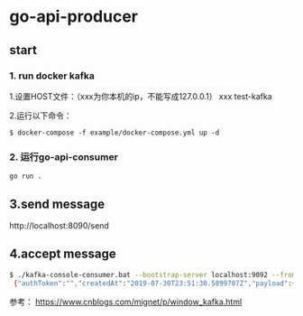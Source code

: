# go-api-producer

## start

### 1. run docker kafka
1.设置HOST文件：（xxx为你本机的ip，不能写成127.0.0.1）
    xxx test-kafka

2.运行以下命令：
```
$ docker-compose -f example/docker-compose.yml up -d
```

### 2. 运行go-api-consumer
```
go run .
```

## 3.send message
http://localhost:8090/send

## 4.accept message

```bash
$ ./kafka-console-consumer.bat --bootstrap-server localhost:9092 --from-beginning --topic fruit
 {"authToken":"","createdAt":"2019-07-30T23:51:30.5899707Z","payload":{"name":"apple"},"requestId":"","status":"FruitCreated"}
```

参考：
https://www.cnblogs.com/mignet/p/window_kafka.html
